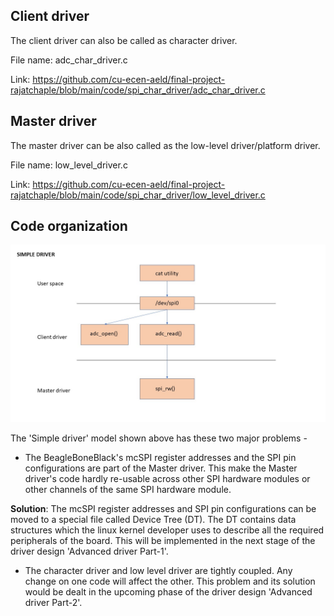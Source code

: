 ## Client driver

The client driver can also be called as character driver.

File name: adc_char_driver.c

Link: https://github.com/cu-ecen-aeld/final-project-rajatchaple/blob/main/code/spi_char_driver/adc_char_driver.c


## Master driver

The master driver can be also called as the low-level driver/platform driver.

File name: low_level_driver.c

Link: https://github.com/cu-ecen-aeld/final-project-rajatchaple/blob/main/code/spi_char_driver/low_level_driver.c

## Code organization

![simple-driver-1](https://github.com/cu-ecen-aeld/final-project-rajatchaple/blob/main/images/simple-driver.jpg)

The 'Simple driver' model shown above has these two major problems - 

 - The BeagleBoneBlack's mcSPI register addresses and the SPI pin configurations are part of the Master driver. This make the Master driver's code hardly re-usable across other SPI hardware modules or other channels of the same SPI hardware module. 
 
 **Solution**: The mcSPI register addresses and SPI pin configurations can be moved to a special file called Device Tree (DT). The DT contains data structures which the linux kernel developer uses to describe all the required peripherals of the board. This will be implemented in the next stage of the driver design 'Advanced driver Part-1'.

  - The character driver and low level driver are tightly coupled. Any change on one code will affect the other. This problem and its solution would be dealt in the upcoming phase of the driver design 'Advanced driver Part-2'.
